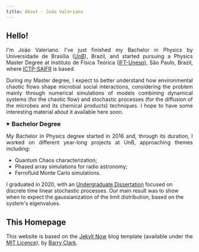 ```yaml
---
title: About - João Valeriano
---
```


## Hello!
<p style="text-align:justify">I'm João Valeriano. I've just finished my Bachelor in Physics by Universidade de Brasília (<a href="https://unb.br/">UnB</a>), Brazil, and started pursuing a Physics Master Degree at Instituto de Física Teórica (<a href="https://www.ift.unesp.br/">IFT-Unesp</a>), São Paulo, Brazil, where <a href="https://ictp-saifr.org">ICTP-SAIFR</a> is based. </p>

<p style="text-align:justify">During my Master degree, I expect to better understand how environmental chaotic flows shape microbial social interactions, considering the problem mainly through numerical simulations of models combining dynamical systems (for the chaotic flow) and stochastic processes (for the diffusion of the microbes and its chemical products) techniques. I hope to have some interesting material about it available here soon.</p>

<details open>
<summary><h3 style="display:inline">Bachelor Degree</h3></summary>

<p style="text-align:justify">My Bachelor in Physics degree started in 2016 and, through its duration, I worked on different year-long projects at UnB, approaching themes including:</p>

<ul>
<li>Quantum Chaos characterization;</li>
<li>Phased array simulations for radio astronomy;</li>
<li>Ferrofluid Monte Carlo simulations.</li>
</ul>

<!-- <p style="text-align:justify">In 2018, I've participated on a two-week intensive research project with 7 other physics students at <a href="https://portal.cbpf.br/en-us/home/">CBPF</a>, where we developed and characterized a Josephson Junction. Also, in 2019, I was a student in the two-month long <a href="https://pages.cnpem.br/bolsasdeverao/">CNPEM Summer Grants Program</a>, during which I worked at the Brazilian Synchrotron Light Laboratory (<a href="https://www.lnls.cnpem.br/en/">LNLS</a>), developing instrumentation for electrocaloric and electrostrictive effects.</p> -->

<p>I graduated in 2020, with an <a href="../publications#tcc">Undergraduate Dissertation</a> focused on discrete time linear stochastic processes. Our main result was to show when to expect the gaussianization of the limit distribution, based on the system's eigenvalues.</p>
</details>

## This Homepage
<p style="text-align:justify">This website is based on the <a href="https://github.com/barryclark/jekyll-now">Jekyll Now</a> blog template (available under the <a href="https://opensource.org/licenses/MIT">MIT Licence</a>), by <a href="https://github.com/barryclark">Barry Clark</a>.</p>